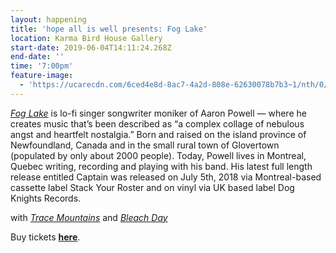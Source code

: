 ```yaml
---
layout: happening
title: 'hope all is well presents: Fog Lake'
location: Karma Bird House Gallery
start-date: 2019-06-04T14:11:24.268Z
end-date: ''
time: '7:00pm'
feature-image:
  - 'https://ucarecdn.com/6ced4e8d-8ac7-4a2d-808e-62630078b7b3~1/nth/0/'
---
```

[*Fog Lake*](https://foglake.bandcamp.com) is lo-fi singer songwriter moniker of Aaron Powell — where he creates music that’s been described as “a complex collage of nebulous angst and heartfelt nostalgia.” Born and raised on the island province of Newfoundland, Canada and in the small rural town of Glovertown (populated by only about 2000 people). Today, Powell lives in Montreal, Quebec writing, recording and playing with his band. His latest full length release entitled Captain was released on July 5th, 2018 via Montreal-based cassette label Stack Your Roster and on vinyl via UK based label Dog Knights Records.

with [*Trace Mountains*](tracemountains.bandcamp.com) and [*Bleach Day*](https://bleachday.bandcamp.com)


Buy tickets [**here**](https://l.facebook.com/l.php?u=https%3A%2F%2Ffoglake.bandcamp.com%2F%3Ffbclid%3DIwAR0H4AbMZi4eXk22-7V3ytZ9hHw5_t9g00rC5YHCfouczPmjq_x_99Qmx80&h=AT0_bo0aeI5N9bSev0PoacUXERmd5pon0RYZ6zVDvPDTYEUxAC_27lGIycuZkcq67IVbKhsPWHH99pUrSquPx1TSMrksI7W5tAaipPkhwVcIYrmuS1jh7-THkTCVSUGP-_I5QK0).
